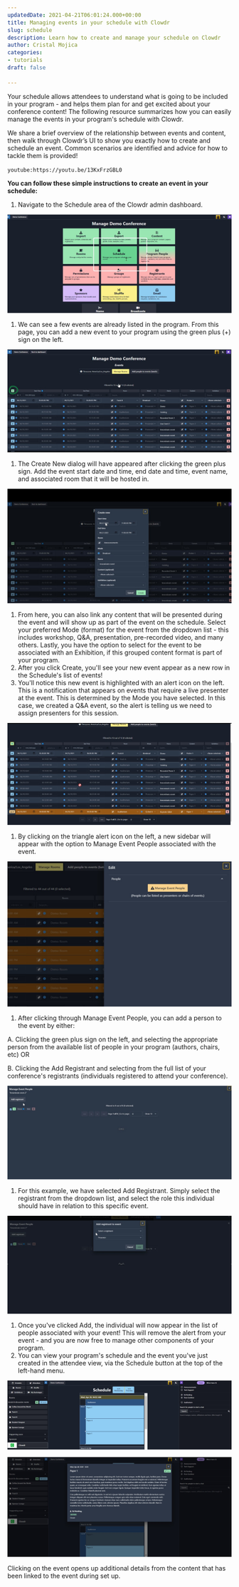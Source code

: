 ```yaml
---
updatedDate: 2021-04-21T06:01:24.000+00:00
title: Managing events in your schedule with Clowdr
slug: schedule
description: Learn how to create and manage your schedule on Clowdr
author: Cristal Mojica
categories:
- tutorials
draft: false

---
```

Your schedule allows attendees to understand what is going to be included in your program - and helps them plan for and get excited about your conference content! The following resource summarizes how you can easily manage the events in your program's schedule with Clowdr.

We share a brief overview of the relationship between events and content, then walk through Clowdr’s UI to show you exactly how to create and schedule an event. Common scenarios are identified and advice for how to tackle them is provided!

`youtube:https://youtu.be/13KxFrzGBL0`

**You can follow these simple instructions to create an event in your schedule:**

1. Navigate to the Schedule area of the Clowdr admin dashboard.

![](/images/schedule-1.jpg)

1. We can see a few events are already listed in the program. From this page, you can add a new event to your program using the green plus (+) sign on the left.

![](/images/schedule-2.jpg)

1. The Create New dialog will have appeared after clicking the green plus sign. Add the event start date and time, end date and time, event name, and associated room that it will be hosted in.

![](/images/schedule-3.jpg)

1. From here, you can also link any content that will be presented during the event and will show up as part of the event on the schedule. Select your preferred Mode (format) for the event from the dropdown list - this includes workshop, Q&A, presentation, pre-recorded video, and many others.  Lastly, you have the option to select for the event to be associated with an Exhibition, if this grouped content format is part of your program.
2. After you click Create, you'll see your new event appear as a new row in the Schedule's list of events!
3. You'll notice this new event is highlighted with an alert icon on the left.  This is a notification that appears on events that require a live presenter at the event. This is determined by the Mode you have selected. In this case, we created a Q&A event, so the alert is telling us we need to assign presenters for this session.

![](/images/schedule-4.jpg)

1. By clicking on the triangle alert icon on the left, a new sidebar will appear with the option to Manage Event People associated with the event.

![](/images/schedule-5.jpg)

1. After clicking through Manage Event People, you can add a person to the event by either:

A. Clicking the green plus sign on the left, and selecting the appropriate person from the available list of people in your program (authors, chairs, etc) OR

B. Clicking the Add Registrant and selecting from the full list of your conference's registrants (individuals registered to attend your conference).

![](/images/schedule-6.jpg)

1. For this example, we have selected Add Registrant. Simply select the registrant from the dropdown list, and select the role this individual should have in relation to this specific event.

![](/images/schedule-7.jpg)

1. Once you've clicked Add, the individual will now appear in the list of people associated with your event! This will remove the alert from your event - and you are now free to manage other components of your program.
2. You can view your program's schedule and the event you've just created in the attendee view, via the Schedule button at the top of the left-hand menu.

![](/images/schedule-11.jpg)

![](/images/schedule-10.jpg)

Clicking on the event opens up additional details from the content that has been linked to the event during set up.